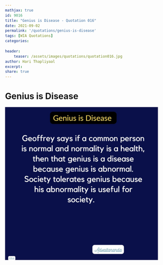 ```yaml
---
mathjax: true
id: 9016
title: "Genius is Disease - Quotation 016"
date: 2021-09-02
permalink: '/quotations/genius-is-disease'
tags: [WIA Quotations] 
categories: 

header:
    teaser: /assets/images/quotations/quotation016.jpg
author: Hari Thapliyaal 
excerpt:
share: true 
---
```


# Genius is Disease

![Genius is Disease](/assets/images/quotations/quotation016.jpg)
